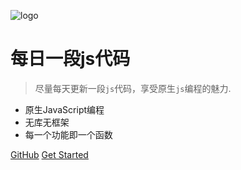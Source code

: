 ![logo](https://docsify.js.org/_media/icon.svg)

# 每日一段js代码

> 尽量每天更新一段`js`代码，享受原生`js`编程的魅力.

* 原生JavaScript编程
* 无库无框架
* 每一个功能即一个函数

[GitHub](https://github.com/eveningwater/js-code-segment.git)
[Get Started](README.md)